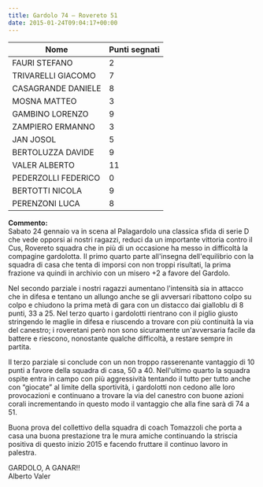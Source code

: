 ```yaml
---
title: Gardolo 74 – Rovereto 51
date: 2015-01-24T09:04:17+00:00
---
```

| **Nome** | **Punti segnati** |
| -------- | ----------------- |
| FAURI STEFANO | 2 |
| TRIVARELLI GIACOMO | 7 |
| CASAGRANDE DANIELE | 8 |
| MOSNA MATTEO | 3 |
| GAMBINO LORENZO | 9 |
| ZAMPIERO ERMANNO | 3 |
| JAN JOSOL | 5 |
| BERTOLUZZA DAVIDE | 9 |
| VALER ALBERTO | 11 |
| PEDERZOLLI FEDERICO | 0 |
| BERTOTTI NICOLA | 9 |
| PERENZONI LUCA | 8 |

**Commento:**  
Sabato 24 gennaio va in scena al Palagardolo una classica sfida di serie D che vede opporsi ai nostri ragazzi, reduci da un importante vittoria contro il Cus, Rovereto squadra che in più di un occasione ha messo in difficoltà la compagine gardolotta. Il primo quarto parte all'insegna dell'equilibrio con la squadra di casa che tenta di imporsi con non troppi risultati, la prima frazione va quindi in archivio con un misero +2 a favore del Gardolo.

Nel secondo parziale i nostri ragazzi aumentano l'intensità sia in attacco che in difesa e tentano un allungo anche se gli avversari ribattono colpo su colpo e chiudono la prima metà di gara con un distacco dai gialloblu di 8 punti, 33 a 25. Nel terzo quarto i gardolotti rientrano con il piglio giusto stringendo le maglie in difesa e riuscendo a trovare con più continuità la via del canestro; i roveretani però non sono sicuramente un'avversaria facile da battere e riescono, nonostante qualche difficoltà, a restare sempre in partita.

Il terzo parziale si conclude con un non troppo rasserenante vantaggio di 10 punti a favore della squadra di casa, 50 a 40. Nell'ultimo quarto la squadra ospite entra in campo con più aggressività tentando il tutto per tutto anche con “giocate” al limite della sportività, i gardolotti non cedono alle loro provocazioni e continuano a trovare la via del canestro con buone azioni corali incrementando in questo modo il vantaggio che alla fine sarà di 74 a 51.

Buona prova del collettivo della squadra di coach Tomazzoli che porta a casa una buona prestazione tra le mura amiche continuando la striscia positiva di questo inizio 2015 e facendo fruttare il continuo lavoro in palestra.

GARDOLO, A GANAR!!  
Alberto Valer
